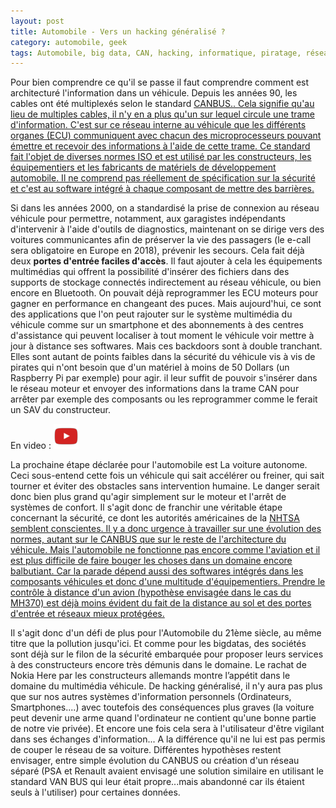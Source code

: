 ```yaml
---
layout: post
title: Automobile - Vers un hacking généralisé ?
category: automobile, geek
tags: Automobile, big data, CAN, hacking, informatique, piratage, réseau, voiture connectée
---
```

Pour bien comprendre ce qu'il se passe il faut comprendre comment est architecturé l'information dans un véhicule. Depuis les années 90, les cables ont été multiplexés selon le standard <span style="text-decoration:underline;"><a href="https://fr.wikipedia.org/wiki/Controller_Area_Network">CANBUS.</a>. Cela signifie qu'au lieu de multiples cables, il n'y en a plus qu'un sur lequel circule une trame d'information. C'est sur ce réseau interne au véhicule que les différents organes (ECU) communiquent avec chacun des microprocesseurs pouvant émettre et recevoir des informations à l'aide de cette trame. Ce standard fait l'objet de diverses normes ISO et est utilisé par les constructeurs, les équipementiers et les fabricants de matériels de développement automobile. Il ne comprend pas réellement de spécification sur la sécurité et c'est au software intégré à chaque composant de mettre des barrières.

Si dans les années 2000, on a standardisé la prise de connexion au réseau véhicule pour permettre, notamment, aux garagistes indépendants d'intervenir à l'aide d'outils de diagnostics, maintenant on se dirige vers des voitures communicantes afin de préserver la vie des passagers (le e-call sera obligatoire en Europe en 2018), prévenir les secours. Cela fait déjà deux **portes d'entrée faciles d'accès**. Il faut ajouter à cela les équipements multimédias qui offrent la possibilité d'insérer des fichiers dans des supports de stockage connectés indirectement au réseau véhicule, ou bien encore en Bluetooth. On pouvait déjà reprogrammer les ECU moteurs pour gagner en performance en changeant des puces. Mais aujourd'hui, ce sont des applications que l'on peut rajouter sur le système multimédia du véhicule comme sur un smartphone et des abonnements à des centres d'assistance qui peuvent localiser à tout moment le véhicule voir mettre à jour à distance ses softwares. Mais ces backdoors sont à double tranchant. Elles sont autant de points faibles dans la sécurité du véhicule vis à vis de pirates qui n'ont besoin que d'un matériel à moins de 50 Dollars (un Raspberry Pi par exemple) pour agir. il leur suffit de pouvoir s'insérer dans le réseau moteur et envoyer des informations dans la trame CAN pour arrêter par exemple des composants ou les reprogrammer comme le ferait un SAV du constructeur.

En video : [![video](/images/youtube.png)](https://www.youtube.com/watch?v=737_GtDmfH4)

La prochaine étape déclarée pour l'automobile est La voiture autonome. Ceci sous-entend cette fois un véhicule qui sait accélérer ou freiner, qui sait tourner et éviter des obstacles sans intervention humaine. Le danger serait donc bien plus grand qu'agir simplement sur le moteur et l'arrêt de systèmes de confort. Il s'agit donc de franchir une véritable étape concernant la sécurité, ce dont les autorités américaines de la <span style="text-decoration:underline;"><a href="http://resources.infosecinstitute.com/car-hacking-safety-without-security/">NHTSA semblent conscientes</a>. Il y a donc urgence à travailler sur une évolution des normes, autant sur le CANBUS que sur le reste de l'architecture du véhicule. Mais l'automobile ne fonctionne pas encore comme l'aviation et il est plus difficile de faire bouger les choses dans un domaine encore balbutiant. Car la parade dépend aussi des softwares intégrés dans les composants véhicules et donc d'une multitude d'équipementiers. Prendre le contrôle à distance d'un avion (hypothèse envisagée dans le cas du MH370) est déjà moins évident du fait de la distance au sol et des portes d'entrée et réseaux mieux protégées.

Il s'agit donc d'un défi de plus pour l'Automobile du 21ème siècle, au même titre que la pollution jusqu'ici. Et comme pour les bigdatas, des sociétés sont déjà sur le filon de la sécurité embarquée pour proposer leurs services à des constructeurs encore très démunis dans le domaine. Le rachat de Nokia Here par les constructeurs allemands montre l’appétit dans le domaine du multimédia véhicule. De hacking généralisé, il n'y aura pas plus que sur nos autres systèmes d'information personnels (Ordinateurs, Smartphones....) avec toutefois des conséquences plus graves (la voiture peut devenir une arme quand l'ordinateur ne contient qu'une bonne partie de notre vie privée). Et encore une fois cela sera à l'utilisateur d'être vigilant dans ses échanges d'information... A la différence qu'il ne lui est pas permis de couper le réseau de sa voiture. Différentes hypothèses restent envisager, entre simple évolution du CANBUS ou création d'un réseau séparé (PSA et Renault avaient envisagé une solution similaire en utilisant le standard VAN BUS qui leur était propre...mais abandonné car ils étaient seuls à l'utiliser) pour certaines données.
